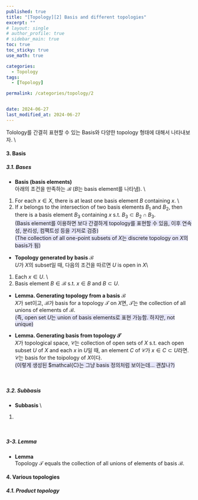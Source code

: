 ```yaml
---
published: true
title: "[Topology][2] Basis and different topologies"
excerpt: ""
# layout: single
# author_profile: true
# sidebar_main: true
toc: true
toc_sticky: true
use_math: true

categories:
  - Topology
tags:
  - [Topology]

permalink: /categories/topology/2


date: 2024-06-27
last_modified_at: 2024-06-27
---
```


Tolology를 간결히 표현할 수 있는 Basis와 다양한 topology 형태에 대해서 나타내보자. \\
<br />

#### 3. Basis
##### 3.1. Bases

- <b>Basis (basis elements) </b> \
아래의 조건을 만족하는 $\mathcal{B}$ ($B$는 basis element를 나타냄). \
1) For each $x\in X$, there is at least one basis element $B$ containing $x$. \
2) If $x$ belongs to the intersection of two basis elements $B_1$ and $B_2$, then there is a basis element $B_3$ containing $x$ s.t. $B_3 \subset B_2 \cap B_3$.  
<span style="background-color:#E6E6FA"> (Basis element를 이용하면 보다 간결하게 topology를 표현할 수 있음, 이후 연속성, 분리성, 컴팩트성 등을 기저로 검증) </span>  
<span style="background-color:#E6E6FA"> (The collection of all one-point subsets of $X$는 discrete topology on $X$의 basis가 됨) </span> 



- <b> Topology generated by basis $\mathcal{B}$ </b> \
$U$가 $X$의 subset일 때, 다음의 조건을 따르면 $U$ is open in $X$\
1) Each $x\in U$. \
2) Basis element $B\in\mathcal{B}$ s.t. $x \in B$ and $B \subset U$. 

-  <b> Lemma. Generating topology from a basis $\mathcal{B}$ </b>  
$X$가 set이고, $\mathcal{B}$가 basis for a topology $\mathcal{T}$ on $X$면, $\mathcal{T}$는 the collection of all unions of elements of $\mathcal{B}$.  
<span style="background-color:#E6E6FA"> (즉, open set $U$는 union of basis elements로 표현 가능함. 하지만, not unique) </span>  

- <b> Lemma. Generating basis from topology $\mathcal{T}$ </b>  
$X$가 topological space, $\mathcal{C}$는 collection of open sets of $X$ s.t. each open subset $U$ of $X$ and each $x$ in $U$일 때, an element $C$ of $\mathcal{C}$가 $x\in C \subset U$라면. $\mathcal{C}$는 basis for the toipology of $X$이다.  
<span style="background-color:#E6E6FA"> (이렇게 생성된 $mathcal{C}는 그냥 basis 정의처럼 보이는데... 괜찮나?) </span> 

<!-- <img src="/assets/images/posts_img/topology/2.3.Basis.png" height="1000px" width="500px"> -->

<br />

##### 3.2. Subbasis
- <b> Subbasis </b> \
1) 

<br />

##### 3-3. Lemma
- <b> Lemma </b> \
Topology $\mathcal{T}$ equals the collection of all unions of elements of basis $\mathcal{B}$.

#### 4. Various topologies
##### 4.1. Product topology
